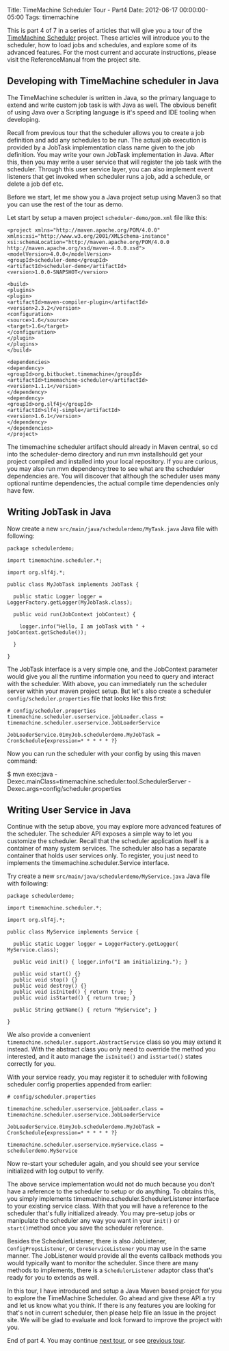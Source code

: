 Title: TimeMachine Scheduler Tour - Part4
Date: 2012-06-17 00:00:00-05:00
Tags: timemachine



This is part 4 of 7 in a series of articles that will give you a tour of the [TimeMachine Scheduler](https://bitbucket.org/timemachine/scheduler/wiki/Home) project. These articles will introduce you to the scheduler, how to load jobs and schedules, and explore some of its advanced features. For the most current and accurate instructions, please visit the ReferenceManual from the project site.

## Developing with TimeMachine scheduler in Java

The TimeMachine scheduler is written in Java, so the primary language to extend and write custom job task is with Java as well. The obvious benefit of using Java over a Scripting language is it's speed and IDE tooling when developing.

Recall from previous tour that the scheduler allows you to create a job definition and add any schedules to be run. The actual job execution is provided by a JobTask implementation class name given to the job definition. You may write your own JobTask implementation in Java. After this, then you may write a user service that will register the job task with the scheduler. Through this user service layer, you can also implement event listeners that get invoked when scheduler runs a job, add a schedule, or delete a job def etc.

Before we start, let me show you a Java project setup using Maven3 so that you can use the rest of the tour as demo.

Let start by setup a maven project `scheduler-demo/pom.xml` file like this: 

```
<project xmlns="http://maven.apache.org/POM/4.0.0" xmlns:xsi="http://www.w3.org/2001/XMLSchema-instance"
xsi:schemaLocation="http://maven.apache.org/POM/4.0.0 http://maven.apache.org/xsd/maven-4.0.0.xsd">
<modelVersion>4.0.0</modelVersion>
<groupId>scheduler-demo</groupId>
<artifactId>scheduler-demo</artifactId>
<version>1.0.0-SNAPSHOT</version>

<build>
<plugins>
<plugin>
<artifactId>maven-compiler-plugin</artifactId>
<version>2.3.2</version>
<configuration>
<source>1.6</source>
<target>1.6</target>
</configuration>
</plugin>
</plugins>
</build>

<dependencies>
<dependency>
<groupId>org.bitbucket.timemachine</groupId>
<artifactId>timemachine-scheduler</artifactId>
<version>1.1.1</version>
</dependency>
<dependency>
<groupId>org.slf4j</groupId>
<artifactId>slf4j-simple</artifactId>
<version>1.6.1</version>
</dependency>
</dependencies>
</project>
```

The timemachine scheduler artifact should already in Maven central, so cd into the scheduler-demo directory and run mvn installshould get your project compiled and installed into your local repository. If you are curious, you may also run mvn dependency:tree to see what are the scheduler dependencies are. You will discover that although the scheduler uses many optional runtime dependencies, the actual compile time dependencies only have few.

## Writing JobTask in Java

Now create a new `src/main/java/schedulerdemo/MyTask.java` Java file with following:

```
package schedulerdemo;

import timemachine.scheduler.*;

import org.slf4j.*;

public class MyJobTask implements JobTask {

  public static Logger logger = LoggerFactory.getLogger(MyJobTask.class);

  public void run(JobContext jobContext) {

    logger.info("Hello, I am jobTask with " + jobContext.getSchedule());

  }

}
```

The JobTask interface is a very simple one, and the JobContext parameter would give you all the runtime information you need to query and interact with the scheduler. With above, you can immediately run the scheduler server within your maven project setup. But let's also create a scheduler 
`config/scheduler.properties` file that looks like this first:

```
# config/scheduler.properties
timemachine.scheduler.userservice.jobLoader.class = timemachine.scheduler.userservice.JobLoaderService

JobLoaderService.01myJob.schedulerdemo.MyJobTask = CronSchedule{expression=* * * * * ?}
```

Now you can run the scheduler with your config by using this maven command:

  $ mvn exec:java -Dexec.mainClass=timemachine.scheduler.tool.SchedulerServer -Dexec.args=config/scheduler.properties

## Writing User Service in Java

Continue with the setup above, you may explore more advanced features of the scheduler. The scheduler API exposes a simple way to let you customize the scheduler. Recall that the scheduler application itself is a container of many system services. The scheduler also has a separate container that holds user services only. To register, you just need to implements the timemachine.scheduler.Service interface.

Try create a new  `src/main/java/schedulerdemo/MyService.java` Java file with following:

```
package schedulerdemo;

import timemachine.scheduler.*;

import org.slf4j.*;

public class MyService implements Service {

  public static Logger logger = LoggerFactory.getLogger( MyService.class);

  public void init() { logger.info("I am initializing."); }

  public void start() {}
  public void stop() {}
  public void destroy() {}
  public void isInited() { return true; }
  public void isStarted() { return true; }

  public String getName() { return "MyService"; }

}
```

We also provide a convenient `timemachine.scheduler.support.AbstractService` class so you may extend it instead. With the abstract class you only need to override the method you interested, and it auto manage the `isInited()` and `isStarted()` states correctly for you.

With your service ready, you may register it to scheduler with following scheduler config properties appended from earlier:

```
# config/scheduler.properties

timemachine.scheduler.userservice.jobLoader.class = timemachine.scheduler.userservice.JobLoaderService

JobLoaderService.01myJob.schedulerdemo.MyJobTask = CronSchedule{expression=* * * * * ?}

timemachine.scheduler.userservice.myService.class = schedulerdemo.MyService
```

Now re-start your scheduler again, and you should see your service initialized with log output to verify.

The above service implementation would not do much because you don't have a reference to the scheduler to setup or do anything. To obtains this, you simply implements timemachine.scheduler.SchedulerListener interface to your existing service class. With that you will have a reference to the scheduler that's fully initialized already. You may pre-setup jobs or manipulate the scheduler any way you want in your `init()` or `start()`method once you save the scheduler reference.

Besides the SchedulerListener, there is also JobListener, `ConfigPropsListener`, or `CoreServiceListener` you may use in the same manner. The JobListener would provide all the events callback methods you would typically want to monitor the scheduler. Since there are many methods to implements, there is a `SchedulerListener` adaptor class that's ready for you to extends as well.

In  this tour, I have introduced and setup a Java Maven based project for you to explore the TimeMachine Scheduler. Go ahead and give these API a try and let us know what you think. If there is any features you are looking for that's not in current scheduler, then please help file an Issue in the project site. We will be glad to evaluate and look forward to improve the project with you.

End of part 4. You may continue [next tour](https://zemian.github.io/2012/06/timemachine-scheduler-tour-part5.html), or see [previous tour](https://zemian.github.io/2012/06/timemachine-scheduler-tour-part3.html).

